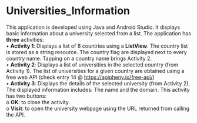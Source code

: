 # Universities_Information
This application is developed using Java and Android Studio. It displays basic information about a university selected from a list. The application has **three** activities: <br> 
• **Activity 1**: Displays a list of 8 countries using a **ListView**. The country list is stored as a string resource. The country flag are displayed next to every country name. Tapping on a country name brings Activity 2. <br>
• **Activity 2**: Displays a list of universities in the selected country (from Activity 1). The list of universities for a given country are obtained using a free web API (check entry 14 @ https://apipheny.io/free-api/) <br>
• **Activity 3**: Displays the details of the selected university (from Activity 2). The displayed information includes: The name and the domain. This activity has two buttons: <br>
o **OK**: to close the activity.<br>
o **Visit**: to open the university webpage using the URL returned from calling the API.
